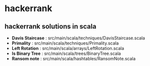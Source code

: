 # hackerrank

## hackerrank solutions in scala

- **Davis Staircase** : src/main/scala/techniques/DavisStaircase.scala
- **Primality** : src/main/scala/techniques/Primality.scala
- **Left Rotation** : src/main/scala/arrays/LeftRotation.scala
- **Is Binary Tree** : src/main/scala/trees/BinaryTree.scala
- **Ransom note** : src/main/scala/hashtables/RansomNote.scala
